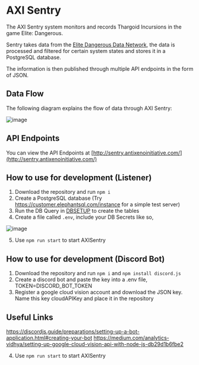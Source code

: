 # AXI Sentry
The AXI Sentry system monitors and records Thargoid Incursions in the game Elite: Dangerous.

Sentry takes data from the [Elite Dangerous Data Network](https://github.com/EDCD/EDDN), the data is processed and filtered for certain system states and stores it in a PostgreSQL database.

The information is then published through multiple API endpoints in the form of JSON.

## Data Flow

The following diagram explains the flow of data through AXI Sentry:

![image](https://user-images.githubusercontent.com/85346345/125729589-67d6b3a4-118a-436b-a12a-b0badc0388fd.png)

## API Endpoints

You can view the API Endpoints at [http://sentry.antixenoinitiative.com/](http://sentry.antixenoinitiative.com/)

## How to use for development (Listener)

1. Download the repository and run `npm i`
2. Create a PostgreSQL database (Try https://customer.elephantsql.com/instance for a simple test server)
3. Run the DB Query in [DBSETUP](/DBSETUP.md) to create the tables
4. Create a file called `.env`, include your DB Secrets like so,

![image](https://user-images.githubusercontent.com/85346345/125184809-26c53f00-e264-11eb-9ee3-62c678161ad7.png)

5. Use `npm run start` to start AXISentry

## How to use for development (Discord Bot)

1. Download the repository and run `npm i` and `npm install discord.js`
2. Create a discord bot and paste the key into a .env file, TOKEN=DISCORD_BOT_TOKEN
3. Register a google cloud vision account and download the JSON key. Name this key cloudAPIKey and place it in the repository

## Useful Links
https://discordjs.guide/preparations/setting-up-a-bot-application.html#creating-your-bot
https://medium.com/analytics-vidhya/setting-up-google-cloud-vision-api-with-node-js-db29d1b6fbe2


4. Use `npm run start` to start AXISentry
